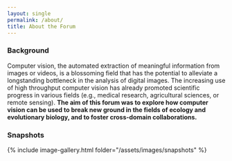 ```yaml
---
layout: single
permalink: /about/
title: About the Forum
---
```


### Background

Computer vision, the automated extraction of meaningful information from images or videos, is a blossoming field that has the potential to alleviate a longstanding bottleneck in the analysis of digital images. The increasing use of high throughput computer vision has already promoted scientific progress in various fields (e.g., medical research, agricultural sciences, or remote sensing). **The aim of this forum was to explore how computer vision can be used to break new ground in the fields of ecology and evolutionary biology, and to foster cross-domain collaborations.** 

### Snapshots

{% include image-gallery.html folder="/assets/images/snapshots" %}


